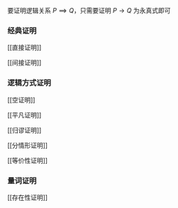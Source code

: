 ---
---

要证明逻辑关系 $P\implies Q$，只需要证明 $P\to Q$ 为永真式即可

### 经典证明

[[直接证明]]

[[间接证明]]

### 逻辑方式证明

[[空证明]]

[[平凡证明]]

[[归谬证明]]

[[分情形证明]]

[[等价性证明]]

### 量词证明

[[存在性证明]]
